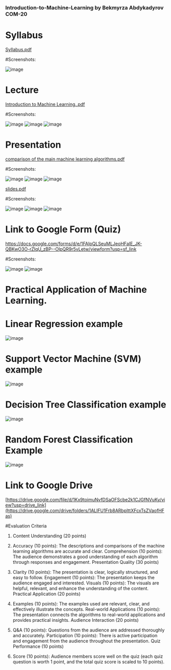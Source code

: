### Introduction-to-Machine-Learning by Bekmyrza Abdykadyrov COM-20

# Syllabus

[Syllabus.pdf](https://github.com/user-attachments/files/15800857/Syllabus.pdf)


#Screenshots:


![image](https://github.com/Bekmyrzapro/Introduction-to-Machine-Learning/assets/74038682/a6933e44-c612-4edc-9582-53106f8f75d2)




# Lecture

[Introduction to Machine Learning..pdf](https://github.com/user-attachments/files/15799641/Introduction.to.Machine.Learning.pdf)


#Screenshots:

![image](https://github.com/Bekmyrzapro/Introduction-to-Machine-Learning/assets/74038682/cb5b36b1-29cf-40d5-b09c-1731e887a5e3)
![image](https://github.com/Bekmyrzapro/Introduction-to-Machine-Learning/assets/74038682/9f55df28-6108-4547-a0ac-27e7329d95b3)
![image](https://github.com/Bekmyrzapro/Introduction-to-Machine-Learning/assets/74038682/3af87c22-cc5b-413e-b0db-e8043989f90f)

# Presentation
[comparison of the main machine learning algorithms.pdf](https://github.com/user-attachments/files/15800674/comparison.of.the.main.machine.learning.algorithms.pdf)


#Screenshots:


![image](https://github.com/Bekmyrzapro/Introduction-to-Machine-Learning/assets/74038682/20edede1-5376-4411-bacc-fb778061cf9a)
![image](https://github.com/Bekmyrzapro/Introduction-to-Machine-Learning/assets/74038682/68192bec-e7ce-4b94-8f98-6962c24642c6)
![image](https://github.com/Bekmyrzapro/Introduction-to-Machine-Learning/assets/74038682/df4539d1-1860-47b7-a8ab-6687dbc176f5)






[slides.pdf](https://github.com/user-attachments/files/15806862/slides.pdf)


#Screenshots:


![image](https://github.com/Bekmyrzapro/Introduction-to-Machine-Learning/assets/74038682/c2123c2b-ef21-4116-8f60-25e3456c7d63)
![image](https://github.com/Bekmyrzapro/Introduction-to-Machine-Learning/assets/74038682/b7154319-3349-42ee-abb5-6859afe7555b)
![image](https://github.com/Bekmyrzapro/Introduction-to-Machine-Learning/assets/74038682/383165f5-d675-470a-a29b-2572e848800d)




# Link to Google Form (Quiz)


https://docs.google.com/forms/d/e/1FAIpQLSeuMLJeoHFaIE_JK-QBKwO3O-rZIqU_zBP--OlpQR9r5vLetw/viewform?usp=sf_link








#Screenshots:

![image](https://github.com/Bekmyrzapro/Introduction-to-Machine-Learning/assets/74038682/b2400262-51c3-4eea-9b76-14a01117a5c5)
![image](https://github.com/Bekmyrzapro/Introduction-to-Machine-Learning/assets/74038682/c008327f-03c2-458f-adfe-587e52030564)



# Practical Application of Machine Learning. 


# Linear Regression example

![image](https://github.com/Bekmyrzapro/Introduction-to-Machine-Learning/assets/74038682/12e3638c-56e1-424d-8628-609e2961d08c)


# Support Vector Machine (SVM) example
![image](https://github.com/Bekmyrzapro/Introduction-to-Machine-Learning/assets/74038682/df7bcec5-6048-41f7-8f8c-557ca0496ef2)

#  Decision Tree Classification example
![image](https://github.com/Bekmyrzapro/Introduction-to-Machine-Learning/assets/74038682/df4480c4-4e05-459b-af7a-0d72ff61831f)

#  Random Forest Classification Example

![image](https://github.com/Bekmyrzapro/Introduction-to-Machine-Learning/assets/74038682/80a29817-c3ce-4cad-b243-5ec3ed07a342)




# Link to Google Drive
[https://drive.google.com/file/d/1Kx9toimuNvfDSaOFScbe2k1CJGfNVuKy/view?usp=drive_link](https://drive.google.com/drive/folders/1ALIFU1Frb8ARbpIttXFcxTsZVaofHFas)



















#Evaluation Criteria

1) Content Understanding (20 points)

2) Accuracy (10 points): The descriptions and comparisons of the machine learning algorithms are accurate and clear.
Comprehension (10 points): The audience demonstrates a good understanding of each algorithm through responses and engagement.
Presentation Quality (30 points)

3) Clarity (10 points): The presentation is clear, logically structured, and easy to follow.
Engagement (10 points): The presentation keeps the audience engaged and interested.
Visuals (10 points): The visuals are helpful, relevant, and enhance the understanding of the content.
Practical Application (20 points)

4) Examples (10 points): The examples used are relevant, clear, and effectively illustrate the concepts.
Real-world Applications (10 points): The presentation connects the algorithms to real-world applications and provides practical insights.
Audience Interaction (20 points)

5) Q&A (10 points): Questions from the audience are addressed thoroughly and accurately.
Participation (10 points): There is active participation and engagement from the audience throughout the presentation.
Quiz Performance (10 points)

6) Score (10 points): Audience members score well on the quiz (each quiz question is worth 1 point, and the total quiz score is scaled to 10 points).

